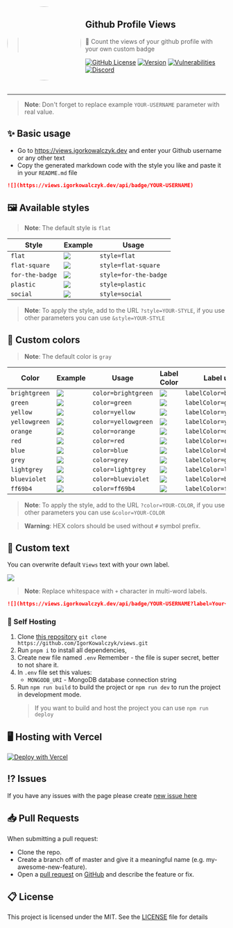 <img width="170" height="170" align="left" style="float: left; margin: 0 10px 0 0; border-radius: 50%;" src="https://views.igorkowalczyk.dev/favicons/android-chrome-144x144.png">

## Github Profile Views

> 👀 Count the views of your github profile with your own custom badge

[![GitHub License](https://img.shields.io/github/license/igorkowalczyk/views?color=%2334D058&logo=github&style=flat-square&label=License)](https://github.com/igorkowalczyk/views/blob/master/license.md)
[![Version](https://img.shields.io/github/v/release/igorkowalczyk/views?color=%2334D058&logo=github&style=flat-square&label=Version)](https://github.com/igorkowalczyk/views/releases)
[![Vulnerabilities](https://img.shields.io/snyk/vulnerabilities/github/igorkowalczyk/views?color=%2334D058&logo=github&style=flat-square&label=Vulnerabilities)](https://github.com/igorkowalczyk/views)
[![Discord](https://img.shields.io/discord/666599184844980224?color=%2334D058&logo=discord&style=flat-square&logoColor=fff&label=Discord)](https://igorkowalczyk.dev/discord)
<br><br><br>

---

> **Note**:
> Don't forget to replace example `YOUR-USERNAME` parameter with real value.

## ✨ Basic usage
 - Go to https://views.igorkowalczyk.dev and enter your Github username or any other text
 - Copy the generated markdown code with the style you like and paste it in your `README.md` file
 
```markdown
![](https://views.igorkowalczyk.dev/api/badge/YOUR-USERNAME)
```

## 🖼️ Available styles

> **Note**:
> The default style is `flat`

| Style | Example | Usage |
| ----- | ---- | ---- |
| `flat` | ![](https://views.igorkowalczyk.dev/api/badge/example?style=flat&display=true) | `style=flat` |
| `flat-square` | ![](https://views.igorkowalczyk.dev/api/badge/example?style=flat-square&display=true) | `style=flat-square` |
| `for-the-badge` | ![](https://views.igorkowalczyk.dev/api/badge/example?style=for-the-badge&display=true) | `style=for-the-badge` |
| `plastic` | ![](https://views.igorkowalczyk.dev/api/badge/example?style=plastic&display=true) | `style=plastic` |
| `social` | ![](https://views.igorkowalczyk.dev/api/badge/example?style=social&display=true) | `style=social` |

> **Note**:
> To apply the style, add to the URL `?style=YOUR-STYLE`, if you use other parameters you can use `&style=YOUR-STYLE`

## 🎨 Custom colors

> **Note**:
> The default color is `gray`

| Color | Example | Usage | Label Color | Label usage | 
| ----- | ---- | ---- | ---- |  ---- | 
| `brightgreen` | ![](https://views.igorkowalczyk.dev/api/badge/example?style=flat&display=true&color=brightgreen) | `color=brightgreen`  | ![](https://views.igorkowalczyk.dev/api/badge/example?style=flat&display=true&labelColor=brightgreen) | `labelColor=brightgreen` |
| `green` | ![](https://views.igorkowalczyk.dev/api/badge/example?style=flat&display=true&color=green) | `color=green` | ![](https://views.igorkowalczyk.dev/api/badge/example?style=flat&display=true&labelColor=green) | `labelColor=green` |
| `yellow` | ![](https://views.igorkowalczyk.dev/api/badge/example?style=flat&display=true&color=yellow) | `color=yellow` |  ![](https://views.igorkowalczyk.dev/api/badge/example?style=flat&display=true&labelColor=yellow) | `labelColor=yellow` |
| `yellowgreen` | ![](https://views.igorkowalczyk.dev/api/badge/example?style=flat&display=true&color=yellowgreen) | `color=yellowgreen` | ![](https://views.igorkowalczyk.dev/api/badge/example?style=flat&display=true&labelColor=yellowgreen) | `labelColor=yellowgreen` |
| `orange` | ![](https://views.igorkowalczyk.dev/api/badge/example?style=flat&display=true&color=orange) | `color=orange` | ![](https://views.igorkowalczyk.dev/api/badge/example?style=flat&display=true&labelColor=orange) | `labelColor=orange` |
| `red` | ![](https://views.igorkowalczyk.dev/api/badge/example?style=flat&display=true&color=red) | `color=red` | ![](https://views.igorkowalczyk.dev/api/badge/example?style=flat&display=true&labelColor=red) | `labelColor=red` |
| `blue` | ![](https://views.igorkowalczyk.dev/api/badge/example?style=flat&display=true&color=blue) | `color=blue` | ![](https://views.igorkowalczyk.dev/api/badge/example?style=flat&display=true&labelColor=blue) | `labelColor=blue` |
| `grey` | ![](https://views.igorkowalczyk.dev/api/badge/example?style=flat&display=true&color=grey) | `color=grey` | ![](https://views.igorkowalczyk.dev/api/badge/example?style=flat&display=true&labelColor=grey) | `labelColor=grey` | ![](https://views.igorkowalczyk.dev/api/badge/example?style=flat&display=true&labelColor=lightgrey) | `labelColor=lightgrey` |
| `lightgrey` | ![](https://views.igorkowalczyk.dev/api/badge/example?style=flat&display=true&color=lightgrey) | `color=lightgrey` | ![](https://views.igorkowalczyk.dev/api/badge/example?style=flat&display=true&labelColor=lightgrey) | `labelColor=lightgrey` |
| `blueviolet` | ![](https://views.igorkowalczyk.dev/api/badge/example?style=flat&display=true&color=blueviolet) | `color=blueviolet` | ![](https://views.igorkowalczyk.dev/api/badge/example?style=flat&display=true&labelColor=blueviolet) | `labelColor=blueviolet` |
| `ff69b4` | ![](https://views.igorkowalczyk.dev/api/badge/example?style=flat&display=true&color=ff69b4) | `color=ff69b4` | ![](https://views.igorkowalczyk.dev/api/badge/example?style=flat&display=true&labelColor=ff69b4) | `labelColor=ff69b4` |

> **Note**:
> To apply the style, add to the URL `?color=YOUR-COLOR`, if you use other parameters you can use `&color=YOUR-COLOR`

> **Warning**:
> HEX colors should be used without `#` symbol prefix.

## 📝 Custom text

You can overwrite default `Views` text with your own label.

![](https://views.igorkowalczyk.dev/api/badge/example?label=Your+own+label&display=true&color=blue)

> **Note**:
> Replace whitespace with `+` character in multi-word labels.

```markdown
![](https://views.igorkowalczyk.dev/api/badge/YOUR-USERNAME?label=Your+own+label)
```

### 🔩 Self Hosting

1. Clone [this repository](https://github.com/igorkowalczyk/views) `git clone https://github.com/IgorKowalczyk/views.git`
2. Run `pnpm i` to install all dependencies,
4. Create new file named `.env` Remember - the file is super secret, better to not share it.
5. In `.env` file set this values:
   - `MONGODB_URI` - MongoDB database connection string
6. Run `npm run build` to build the project or `npm run dev` to run the project in development mode.
   > If you want to build and host the project you can use `npm run deploy`

## 🖥️ Hosting with Vercel

[![Deploy with Vercel](https://vercel.com/button)](https://vercel.com/new/clone?repository-url=https%3A%2F%2Fgithub.com%2Figorkowalczyk%2Fviews&env=MONGODB_URI&envDescription=Environment%20Variables%20Docs&envLink=https%3A%2F%2Fgithub.com%2FIgorKowalczyk%2Fviews%23-self-hosting&project-name=views&repo-name=igorkowalczyk-views&demo-title=Example%20deploy&demo-description=Example%20production%20deploy%20from%20Github%20Repository&demo-url=https%3A%2F%2Fviews.igorkowalczyk.dev&demo-image=https%3A%2F%2Fi.imgur.com%2FfmB8Tvl.png)

## ⁉️ Issues

If you have any issues with the page please create [new issue here](https://github.com/igorkowalczyk/views/issues)

## 📥 Pull Requests

When submitting a pull request:

- Clone the repo.
- Create a branch off of master and give it a meaningful name (e.g. my-awesome-new-feature).
- Open a [pull request](https://github.com/igorkowalczyk/views/pulls) on [GitHub](https://github.com) and describe the feature or fix.

## 📋 License

This project is licensed under the MIT. See the [LICENSE](https://github.com/igorkowalczyk/views/blob/master/license.md) file for details
